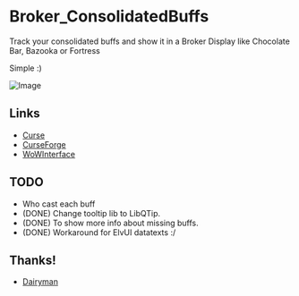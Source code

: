 # Broker_ConsolidatedBuffs

Track your consolidated buffs and show it in a Broker Display like Chocolate Bar, Bazooka or Fortress

Simple :)

![Image](http://i.imgur.com/dPIDsTQ.png)

## Links
- [Curse](http://www.curse.com/addons/wow/broker_consolidatedbuffs) 
- [CurseForge](http://wow.curseforge.com/addons/broker_consolidatedbuffs)
- [WoWInterface](http://www.wowinterface.com/downloads/info23247-Broker_ConsolidatedBuffs.html)

## TODO
- Who cast each buff
- (DONE) Change tooltip lib to LibQTip.
- (DONE) To show more info about missing buffs.
- (DONE) Workaround for ElvUI datatexts :/

## Thanks!
-  [Dairyman](https://github.com/Dairyman)